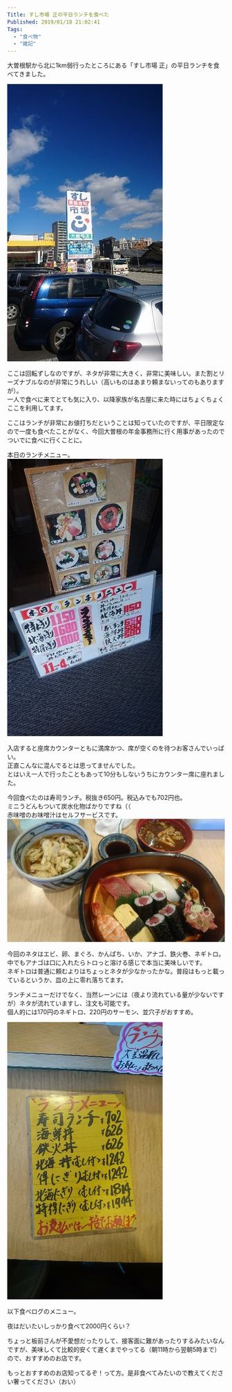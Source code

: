 ```yaml
---
Title: すし市場 正の平日ランチを食べた
Published: 2019/01/18 21:02:41
Tags:
  - "食べ物"
  - "雑記"
---
```

大曽根駅から北に1km弱行ったところにある「すし市場 正」の平日ランチを食べてきました。  

<?# OEmbed "https://goo.gl/maps/9hX5fSyZP2M2" /?>



  ![](20190118200921.jpg) 

ここは回転ずしなのですが、ネタが非常に大きく、非常に美味しい。また割とリーズナブルなのが非常にうれしい（高いものはあまり頼まないってのもありますが）。  
一人で食べに来てとても気に入り、以降家族が名古屋に来た時にはちょくちょくここを利用してます。  

ここはランチが非常にお値打ちだということは知っていたのですが、平日限定なので一度も食べたことがなく、今回大曽根の年金事務所に行く用事があったのでついでに食べに行くことに。  

本日のランチメニュー。  
![](20190118200903.jpg)   

入店すると座席カウンターともに満席かつ、席が空くのを待つお客さんでいっぱい。  
正直こんなに混んでるとは思ってませんでした。  
とはいえ一人で行ったこともあって10分もしないうちにカウンター席に座れました。

今回食べたのは寿司ランチ。税抜き650円。税込みでも702円也。  
ミニうどんもついて炭水化物ばかりですね（（  
赤味噌のお味噌汁はセルフサービスです。 
![](20190118200719.jpg) 
 
今回のネタはエビ、卵、まぐろ、かんぱち、いか、アナゴ、鉄火巻、ネギトロ。  
中でもアナゴは口に入れたらトロっと溶ける感じで本当に美味しいです。  
ネギトロは普通に頼むよりはちょっとネタが少なかったかな。普段はもっと載っているというか、皿の上に零れ落ちてます。  

ランチメニューだけでなく、当然レーンには（夜より流れている量が少ないですが）ネタが流れていますし、注文も可能です。  
個人的には170円のネギトロ、220円のサーモン、並穴子がおすすめ。   

![](20190118200709.jpg) 

以下食べログのメニュー。  

<?# OEmbed "https://tabelog.com/aichi/A2301/A230110/23002167/dtlmenu/photo/" /?>

夜はだいたいしっかり食べて2000円くらい？  

ちょっと板前さんが不愛想だったりして、接客面に難があったりするみたいなんですが、美味しくて比較的安くて遅くまでやってる（朝11時から翌朝5時まで）ので、おすすめのお店です。  

もっとおすすめのお店知ってるぞ！って方。是非食べてみたいので教えてください奢ってください（おい）  
